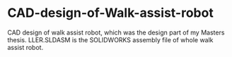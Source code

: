 # CAD-design-of-Walk-assist-robot

CAD design of walk assist robot, which was the design part of my Masters thesis.
LLER.SLDASM is the SOLIDWORKS assembly file of whole walk assist robot.
